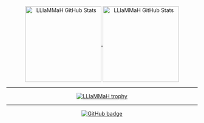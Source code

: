 <div align="center">
  <a href="https://github.com/LLIaMMaH/github-readme-stats">
    <img height=200 align="center" src="https://github-readme-stats.vercel.app/api?username=LLIaMMaH&theme=shades-of-purple" alt="LLIaMMaH GitHub Stats" />
  </a>
  <a href="https://github.com/LLIaMMaH/convoychat">
    <img height=200 align="center" src="https://github-readme-stats.vercel.app/api/top-langs?username=LLIaMMaH&theme=shades-of-purple&layout=compact&langs_count=8&card_width=320" alt="LLIaMMaH GitHub Stats" />
  </a>
</div>


---

<div align="center">
  <a href="https://github.com/ryo-ma/github-profile-trophy">
    <img align="center" src="https://github-profile-trophy.vercel.app/?username=LLIaMMaH&theme=darkhub" alt="LLIaMMaH trophy" />
  </a>
</div>

---

<div align="center">
  <a href="https://github.com/LLIaMMaH?tab=followers">
    <img src="https://img.shields.io/github/followers/LLIaMMaH?label=Followers&logo=GitHub&style=for-the-badge" alt="GitHub badge" />
  </a>
</div>
